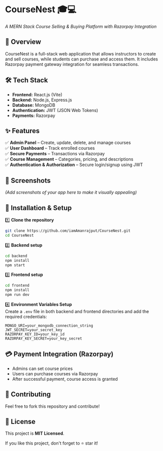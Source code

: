 # CourseNest 🎓💻  
_A MERN Stack Course Selling & Buying Platform with Razorpay Integration_

## 🚀 Overview  
CourseNest is a full-stack web application that allows instructors to create and sell courses, while students can purchase and access them. It includes Razorpay payment gateway integration for seamless transactions.

## 🛠️ Tech Stack  
- **Frontend:** React.js (Vite)  
- **Backend:** Node.js, Express.js  
- **Database:** MongoDB  
- **Authentication:** JWT (JSON Web Tokens)  
- **Payments:** Razorpay  

## ✨ Features  
✅ **Admin Panel** – Create, update, delete, and manage courses  
✅ **User Dashboard** – Track enrolled courses  
✅ **Secure Payments** – Transactions via Razorpay  
✅ **Course Management** – Categories, pricing, and descriptions  
✅ **Authentication & Authorization** – Secure login/signup using JWT  

## 📸 Screenshots  
_(Add screenshots of your app here to make it visually appealing)_  

## 🔧 Installation & Setup  

1️⃣ **Clone the repository**  
```sh
git clone https://github.com/iamAmanrajput/CourseNest.git
cd CourseNest
```

2️⃣ **Backend setup**  
```sh
cd backend
npm install
npm start
```

3️⃣ **Frontend setup**  
```sh
cd frontend
npm install
npm run dev
```

4️⃣ **Environment Variables Setup**  
Create a `.env` file in both backend and frontend directories and add the required credentials:
```
MONGO_URI=your_mongodb_connection_string
JWT_SECRET=your_secret_key
RAZORPAY_KEY_ID=your_key_id
RAZORPAY_KEY_SECRET=your_key_secret
```

## 💳 Payment Integration (Razorpay)  
- Admins can set course prices  
- Users can purchase courses via Razorpay  
- After successful payment, course access is granted  

## 🐝 Contributing  
Feel free to fork this repository and contribute!  

## 📄 License  
This project is **MIT Licensed**.  

If you like this project, don't forget to ⭐ star it!  

